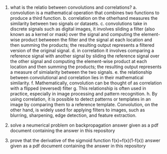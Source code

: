 1. what is the relatio between convolutions and correlations?
    a. convolution is a mathematical operation that combines two functions to produce a third function.
    b. correlation on the otherhand measures the similarity between two signals or datasets.
    c. convolutions take in discrete signals such as digital images, it involves sliding a filter (also known as a kernel or mask) over the signal and computing the element-wise product betweeen the filter and the signal at each location and then summing the products; the resulting output represents a filtered version of the original signal.
    d. in correlation it involves comparing a reference signal with another signal by sliding the reference signal over the other signal and computing the element-wise product at each location and then summing the products; the resulting output represents a measure of simialarity between the two signals.
    e. the relationship between convolutional and correlation lies in their mathematical similarity.
    f. Mathematically, convolution can be thought of as correlation with a flipped (reversed) filter
    g. This relationship is often used in practice, especially in image processing and pattern recognition.
    h. By using correlation, it is possible to detect patterns or templates in an image by comparing them to a reference template. Convolution, on the other hand, is widely used for applying filters to images, such as blurring, sharpening, edge detection, and feature extraction.

2. solve a neumerical problem on backpropagation
    answer given as a pdf document containing the answer in this repository

3. prove that the derivative of the sigmoid function f(x)=f(x)(1-f(x))
    answer given as a pdf document containing the answer in this repository